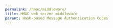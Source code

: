 ```yaml
---
permalink: /hmac/middleware/
title: HMAC web server middleware
parent: Hash-based Message Authentication Codes
---
```

